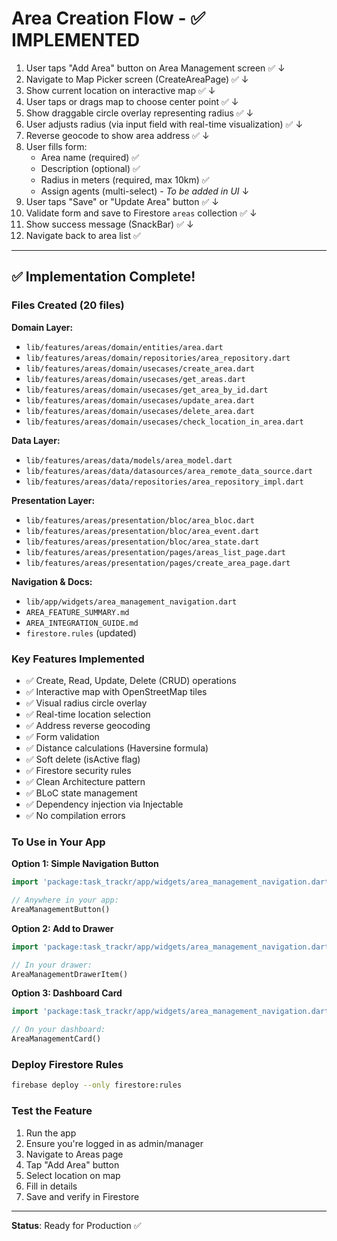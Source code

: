 # Area Creation Flow - ✅ IMPLEMENTED

1. User taps "Add Area" button on Area Management screen ✅
   ↓
2. Navigate to Map Picker screen (CreateAreaPage) ✅
   ↓
3. Show current location on interactive map ✅
   ↓
4. User taps or drags map to choose center point ✅
   ↓
5. Show draggable circle overlay representing radius ✅
   ↓
6. User adjusts radius (via input field with real-time visualization) ✅
   ↓
7. Reverse geocode to show area address ✅
   ↓
8. User fills form:
   - Area name (required) ✅
   - Description (optional) ✅
   - Radius in meters (required, max 10km) ✅
   - Assign agents (multi-select) - *To be added in UI*
   ↓
9. User taps "Save" or "Update Area" button ✅
   ↓
10. Validate form and save to Firestore `areas` collection ✅
   ↓
11. Show success message (SnackBar) ✅
   ↓
12. Navigate back to area list ✅

---

## ✅ Implementation Complete!

### Files Created (20 files)

**Domain Layer:**
- `lib/features/areas/domain/entities/area.dart`
- `lib/features/areas/domain/repositories/area_repository.dart`
- `lib/features/areas/domain/usecases/create_area.dart`
- `lib/features/areas/domain/usecases/get_areas.dart`
- `lib/features/areas/domain/usecases/get_area_by_id.dart`
- `lib/features/areas/domain/usecases/update_area.dart`
- `lib/features/areas/domain/usecases/delete_area.dart`
- `lib/features/areas/domain/usecases/check_location_in_area.dart`

**Data Layer:**
- `lib/features/areas/data/models/area_model.dart`
- `lib/features/areas/data/datasources/area_remote_data_source.dart`
- `lib/features/areas/data/repositories/area_repository_impl.dart`

**Presentation Layer:**
- `lib/features/areas/presentation/bloc/area_bloc.dart`
- `lib/features/areas/presentation/bloc/area_event.dart`
- `lib/features/areas/presentation/bloc/area_state.dart`
- `lib/features/areas/presentation/pages/areas_list_page.dart`
- `lib/features/areas/presentation/pages/create_area_page.dart`

**Navigation & Docs:**
- `lib/app/widgets/area_management_navigation.dart`
- `AREA_FEATURE_SUMMARY.md`
- `AREA_INTEGRATION_GUIDE.md`
- `firestore.rules` (updated)

### Key Features Implemented
- ✅ Create, Read, Update, Delete (CRUD) operations
- ✅ Interactive map with OpenStreetMap tiles
- ✅ Visual radius circle overlay
- ✅ Real-time location selection
- ✅ Address reverse geocoding
- ✅ Form validation
- ✅ Distance calculations (Haversine formula)
- ✅ Soft delete (isActive flag)
- ✅ Firestore security rules
- ✅ Clean Architecture pattern
- ✅ BLoC state management
- ✅ Dependency injection via Injectable
- ✅ No compilation errors

### To Use in Your App

**Option 1: Simple Navigation Button**
```dart
import 'package:task_trackr/app/widgets/area_management_navigation.dart';

// Anywhere in your app:
AreaManagementButton()
```

**Option 2: Add to Drawer**
```dart
import 'package:task_trackr/app/widgets/area_management_navigation.dart';

// In your drawer:
AreaManagementDrawerItem()
```

**Option 3: Dashboard Card**
```dart
import 'package:task_trackr/app/widgets/area_management_navigation.dart';

// On your dashboard:
AreaManagementCard()
```

### Deploy Firestore Rules
```bash
firebase deploy --only firestore:rules
```

### Test the Feature
1. Run the app
2. Ensure you're logged in as admin/manager
3. Navigate to Areas page
4. Tap "Add Area" button
5. Select location on map
6. Fill in details
7. Save and verify in Firestore

---

**Status**: Ready for Production ✅
